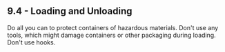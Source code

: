 ## 9.4 - Loading and Unloading
Do all you can to protect containers of hazardous materials. Don't use any tools, which might damage containers or other packaging during loading. Don't use hooks.